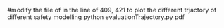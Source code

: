 #modify the file of in the line of 409, 421 to plot the different trjactory of different safety modelling 
python evaluationTrajectory.py pdf
